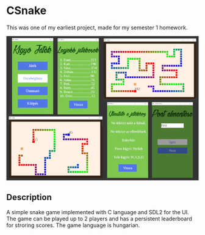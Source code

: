 # CSnake

This was one of my earliest project, made for my semester 1 homework.

![Snake game](doc/cover.png)

## Description

A simple snake game implemented with C language and SDL2 for the UI. The game can be played up to 2 players and has a persistent leaderboard for stroring scores. The game language is hungarian.
